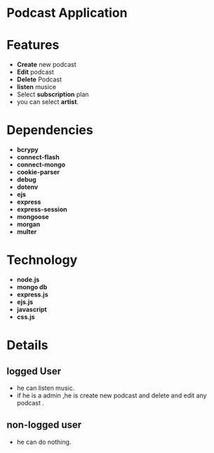 # Podcast Application 

# Features
*  **Create** new podcast
* **Edit** podcast
* **Delete** Podcast
* **listen** musice
* Select **subscription** plan
* you can select **artist**.

# Dependencies
* **bcrypy**
* **connect-flash**
* **connect-mongo**
* **cookie-parser**
* **debug**
* **dotenv**
* **ejs**
* **express**
* **express-session**
* **mongoose**
* **morgan**
* **multer**

# Technology
* **node.js**
* **mongo db**
* **express.js**
* **ejs.js**
* **javascript**
* **css.js**

# Details
## logged User
* he  can listen music.
* if he is a admin ,he is create new podcast and delete and edit any podcast .
## non-logged user
* he can do nothing.
